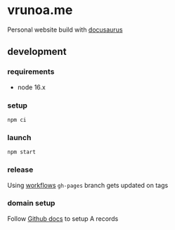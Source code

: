 # vrunoa.me

Personal website build with [docusaurus](https://docusaurus.io/)

## development

### requirements

* node 16.x

### setup
```
npm ci
```

### launch
```
npm start
```

### release

Using [workflows](./.github/workflows/release.yaml) `gh-pages` branch gets updated on tags

### domain setup

Follow [Github docs](https://docs.github.com/en/pages/configuring-a-custom-domain-for-your-github-pages-site/managing-a-custom-domain-for-your-github-pages-site) to setup A records
